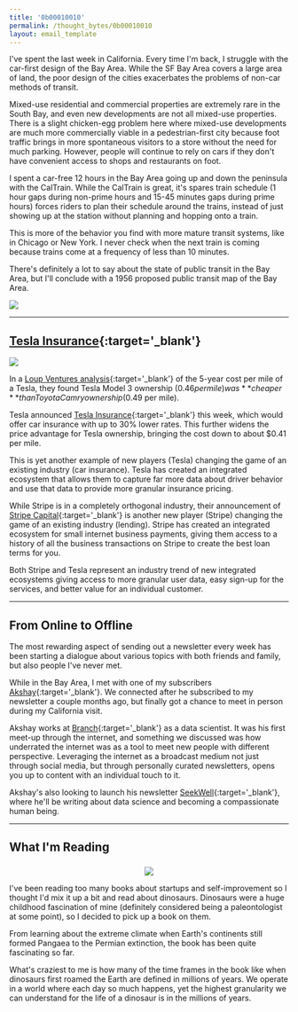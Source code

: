 ```yaml
---
title: '0b00010010'
permalink: /thought_bytes/0b00010010
layout: email_template
---
```

I've spent the last week in California. Every time I'm back, I struggle with the car-first design of the Bay Area. While the SF Bay Area covers a large area of land, the poor design of the cities exacerbates the problems of non-car methods of transit.

Mixed-use residential and commercial properties are extremely rare in the South Bay, and even new developments are not all mixed-use properties. There is a slight chicken-egg problem here where mixed-use developments are much more commercially viable in a pedestrian-first city because foot traffic brings in more spontaneous visitors to a store without the need for much parking. However, people will continue to rely on cars if they don't have convenient access to shops and restaurants on foot.

I spent a car-free 12 hours in the Bay Area going up and down the peninsula with the CalTrain. While the CalTrain is great, it's spares train schedule (1 hour gaps during non-prime hours and 15-45 minutes gaps during prime hours) forces riders to plan their schedule around the trains, instead of just showing up at the station without planning and hopping onto a train.

This is more of the behavior you find with more mature transit systems, like in Chicago or New York. I never check when the next train is coming because trains come at a frequency of less than 10 minutes.

There's definitely a lot to say about the state of public transit in the Bay Area, but I'll conclude with a 1956 proposed public transit map of the Bay Area.

![](https://kevinarifin.com/images/thought_bytes/batransitmap.jpeg)

<!-- <hr class='post-hr' />

## [**Conformity and Education**](https://www.econlib.org/archives/2012/04/signaling_versu.html){:target='_blank'} -->



<hr class='post-hr' />

## [**Tesla Insurance**](https://www.tesla.com/support/insurance){:target='_blank'}

![](https://kevinarifin.com/images/thought_bytes/tsla.png)

In a [Loup Ventures analysis](https://loupventures.com/tesla-model-3-cost-of-ownership-slightly-cheaper-than-a-camry/){:target='_blank'} of the 5-year cost per mile of a Tesla, they found Tesla Model 3 ownership ($0.46 per mile) was **cheaper** than Toyota Camry ownership ($0.49 per mile).

Tesla announced [Tesla Insurance](https://www.tesla.com/support/insurance){:target='_blank'} this week, which would offer car insurance with up to 30% lower rates. This further widens the price advantage for Tesla ownership, bringing the cost down to about $0.41 per mile.

This is yet another example of new players (Tesla) changing the game of an existing industry (car insurance). Tesla has created an integrated ecosystem that allows them to capture far more data about driver behavior and use that data to provide more granular insurance pricing.

While Stripe is in a completely orthogonal industry, their announcement of [Stripe Capital](https://stripe.com/capital){:target='_blank'} is another new player (Stripe) changing the game of an existing industry (lending). Stripe has created an integrated ecosystem for small internet business payments, giving them access to a history of all the business transactions on Stripe to create the best loan terms for you.

Both Stripe and Tesla represent an industry trend of new integrated ecosystems giving access to more granular user data, easy sign-up for the services, and better value for an individual customer.

<hr class='post-hr' />

## From Online to Offline

The most rewarding aspect of sending out a newsletter every week has been starting a dialogue about various topics with both friends and family, but also people I've never met.

While in the Bay Area, I met with one of my subscribers [Akshay](https://seekwell.substack.com/about?utm_source=menu-dropdown){:target='_blank'}. We connected after he subscribed to my newsletter a couple months ago, but finally got a chance to meet in person during my California visit.

Akshay works at [Branch](https://branch.io){:target='_blank'} as a data scientist. It was his first meet-up through the internet, and something we discussed was how underrated the internet was as a tool to meet new people with different perspective. Leveraging the internet as a broadcast medium not just through social media, but through personally curated newsletters, opens you up to content with an individual touch to it.

Akshay's also looking to launch his newsletter [SeekWell](https://seekwell.substack.com/about?utm_source=menu-dropdown){:target='_blank'}, where he'll be writing about data science and becoming a compassionate human being.

<hr class='post-hr' />

## What I'm Reading

<center>
    <img src='https://kevinarifin.com/images/thought_bytes/riseandfallofdinosaurs.jpg' class="img-responsive img-container-center" style='max-width:200px; margin-top: 5px'/>
</center>

I've been reading too many books about startups and self-improvement so I thought I'd mix it up a bit and read about dinosaurs. Dinosaurs were a huge childhood fascination of mine (definitely considered being a paleontologist at some point), so I decided to pick up a book on them.

From learning about the extreme climate when Earth's continents still formed Pangaea to the Permian extinction, the book has been quite fascinating so far.

What's craziest to me is how many of the time frames in the book like when dinosaurs first roamed the Earth are defined in millions of years. We operate in a world where each day so much happens, yet the highest granularity we can understand for the life of a dinosaur is in the millions of years.


